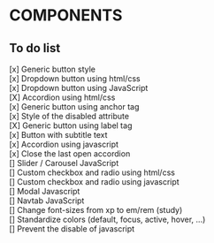 <h1>COMPONENTS</h1>

<h2>To do list</h2>
[x] Generic button style <br>
[x] Dropdown button using html/css <br>
[x] Dropdown button using JavaScript <br>
[X] Accordion using html/css <br>
[x] Generic button using anchor tag <br>
[x] Style of the disabled attribute <br>
[X] Generic button using label tag <br>
[x] Button with subtitle text <br>
[x] Accordion using javascript <br>
[x] Close the last open accordion <br>
[] Slider / Carousel JavaScript <br>
[] Custom checkbox and radio using html/css <br>
[] Custom checkbox and radio using javascript <br>
[] Modal Javascript <br>
[] Navtab JavaScript <br>
[] Change font-sizes from xp to em/rem (study) <br>
[] Standardize colors (default, focus, active, hover, ...) <br>
[] Prevent the disable of javascript <br>